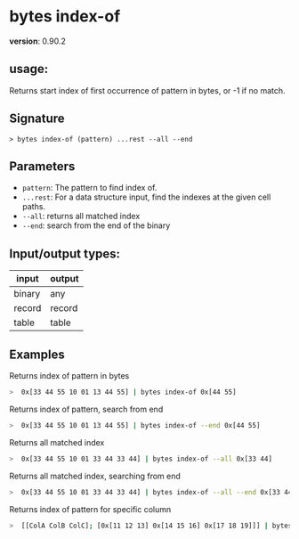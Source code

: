 # bytes index-of

**version**: 0.90.2

## **usage**:

Returns start index of first occurrence of pattern in bytes, or -1 if no match.

## Signature

`> bytes index-of (pattern) ...rest --all --end`

## Parameters

- `pattern`: The pattern to find index of.
- `...rest`: For a data structure input, find the indexes at the given cell paths.
- `--all`: returns all matched index
- `--end`: search from the end of the binary

## Input/output types:

| input  | output |
| ------ | ------ |
| binary | any    |
| record | record |
| table  | table  |

## Examples

Returns index of pattern in bytes

```bash
>  0x[33 44 55 10 01 13 44 55] | bytes index-of 0x[44 55]
```

Returns index of pattern, search from end

```bash
>  0x[33 44 55 10 01 13 44 55] | bytes index-of --end 0x[44 55]
```

Returns all matched index

```bash
>  0x[33 44 55 10 01 33 44 33 44] | bytes index-of --all 0x[33 44]
```

Returns all matched index, searching from end

```bash
>  0x[33 44 55 10 01 33 44 33 44] | bytes index-of --all --end 0x[33 44]
```

Returns index of pattern for specific column

```bash
>  [[ColA ColB ColC]; [0x[11 12 13] 0x[14 15 16] 0x[17 18 19]]] | bytes index-of 0x[11] ColA ColC
```
